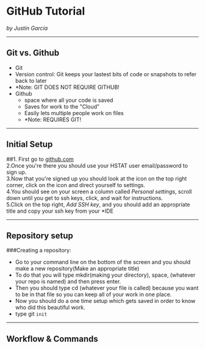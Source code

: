 # GitHub Tutorial

_by Justin Garcia_

---
## Git vs. Github
* Git   
 * Version control: Git keeps your lastest bits of code or snapshots to refer back to later  
 * *Note: GIT DOES NOT REQUIRE GITHUB!
* Github
  * space where all your code is saved
  * Saves for work to the "Cloud"
  * Easily lets multiple people work on files
  * *Note: REQUIRES GIT!

---
## Initial Setup
##1. First go to [github.com](https://github.com)  
  2.Once you're there you should use your HSTAT user email/password to sign up.  
  3.Now that you're signed up you should look at the icon on the top right corner, click on the icon and direct yourself to settings.  
  4.You should see on your screen a column called _Personal settings_, scroll down until you get to ssh keys, click, and wait for instructions.  
  5.Click on the top right, _Add SSH key_, and you should add an appropriate title and copy your ssh key from your *IDE  
 


---
## Repository setup
###Creating a repository:  
* Go to your command line on the bottom of the screen and you should make a new repository(Make an appropriate title)  
* To do that you will type mkdir(making your directory), space, (whatever your repo is named) and then press enter.  
* Then you should type cd (whatever your file is called) because you want to be in that file so you can keep all of your work in one place.  
*  Now you should do a one time setup which gets saved in order to know who did this beautiful work.
  * type git `init`




---
## Workflow & Commands
